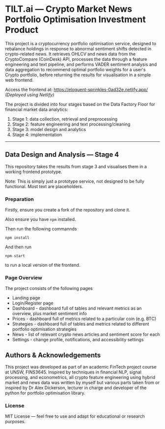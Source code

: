 # TILT.ai — Crypto Market News Portfolio Optimisation Investment Product

This project is a cryptocurrency portfolio optimisation service, designed to rebalance holdings in response to abnormal sentiment shifts detected in crypto-related news. It retrieves OHLCV and news data from the CryptoCompare (CoinDesk) API, processes the data through a feature engineering and text pipeline, and performs VADER sentiment analysis and data aggregation to recommend optimal portfolio weights for a user's Crypto portfolio, before returning the results for visualisation in a simple web frontend.

Access the frontend at: https://eloquent-sprinkles-0ad32e.netlify.app/
*(Deployed using Netlify)*

The project is divided into four stages based on the Data Factory Floor for financial market data analytics:
1. Stage 1: data collection, retrieval and preprocessing
2. Stage 2: feature engineering and text processing/cleaning
3. Stage 3: model design and analytics
4. Stage 4: implementation

---

## Data Design and Analysis — Stage 4

This repository takes the results from stage 3 and visualises them in a working frontend prototype.

Note: This is simply just a prototype service, not designed to be fully functional. Most text are placeholders.

### Preparation

Firstly, ensure you create a fork of the repository and clone it.

Also ensure you have `npm` installed.

Then run the following commannds

`npm install`

And then run 

`npm start`

to run a local version of the frontend.

### Page Overview

The project consists of the following pages
- Landing page
- Login/Register page
- Dashboard - dashboard full of tables and relevant metrics as an overview, plus market sentiment info
- Prices - dashboard full of metrics related to a particular coin (e.g. BTC)
- Strategies - dashboard full of tables and metrics related to different portfolio optimisation strategies
- News - list of relevant crypto news articles and sentiment score for each
- Settings - change profile, notifications, and accessibility settings

## Authors & Acknowledgements

This project was developed as part of an academic FinTech project course at UNSW, FINS3645. Inspired by techniques in financial NLP, signal processing, and econometrics, all crypto feature engineering using hybrid market and news data was written by myself but various parts taken from or inspired by Dr Alex Dickerson, lecturer in charge and developer of the python for portfolio optimisation library. 

### License

MIT License — feel free to use and adapt for educational or research purposes.
